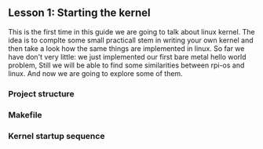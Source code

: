 ## Lesson 1: Starting the kernel

This is the first time in this guide we are going to talk about linux kernel. The idea is to complte some small practicall stem in writing your own kernel and then take a look how the same things are implemented in linux. So far we have don't very little: we just implemented our first bare metal hello world problem, Still we will be able to find some similarities between rpi-os and linux. And now we are going to explore some of them. 

### Project structure

### Makefile

### Kernel startup sequence


